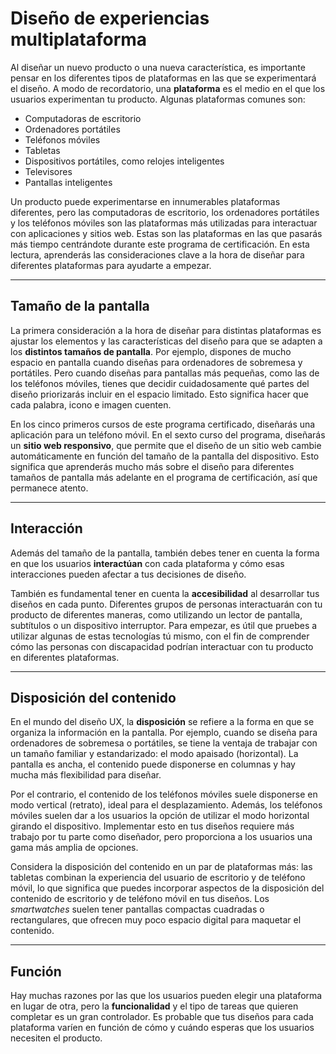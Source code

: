 # Diseño de experiencias multiplataforma

Al diseñar un nuevo producto o una nueva característica, es importante pensar en los diferentes tipos de plataformas en las que se experimentará el diseño. A modo de recordatorio, una **plataforma** es el medio en el que los usuarios experimentan tu producto. Algunas plataformas comunes son:

* Computadoras de escritorio
* Ordenadores portátiles
* Teléfonos móviles
* Tabletas
* Dispositivos portátiles, como relojes inteligentes
* Televisores
* Pantallas inteligentes

Un producto puede experimentarse en innumerables plataformas diferentes, pero las computadoras de escritorio, los ordenadores portátiles y los teléfonos móviles son las plataformas más utilizadas para interactuar con aplicaciones y sitios web. Estas son las plataformas en las que pasarás más tiempo centrándote durante este programa de certificación. En esta lectura, aprenderás las consideraciones clave a la hora de diseñar para diferentes plataformas para ayudarte a empezar.

---

## Tamaño de la pantalla

La primera consideración a la hora de diseñar para distintas plataformas es ajustar los elementos y las características del diseño para que se adapten a los **distintos tamaños de pantalla**. Por ejemplo, dispones de mucho espacio en pantalla cuando diseñas para ordenadores de sobremesa y portátiles. Pero cuando diseñas para pantallas más pequeñas, como las de los teléfonos móviles, tienes que decidir cuidadosamente qué partes del diseño priorizarás incluir en el espacio limitado. Esto significa hacer que cada palabra, icono e imagen cuenten.

En los cinco primeros cursos de este programa certificado, diseñarás una aplicación para un teléfono móvil. En el sexto curso del programa, diseñarás un **sitio web responsivo**, que permite que el diseño de un sitio web cambie automáticamente en función del tamaño de la pantalla del dispositivo. Esto significa que aprenderás mucho más sobre el diseño para diferentes tamaños de pantalla más adelante en el programa de certificación, así que permanece atento.

---

## Interacción

Además del tamaño de la pantalla, también debes tener en cuenta la forma en que los usuarios **interactúan** con cada plataforma y cómo esas interacciones pueden afectar a tus decisiones de diseño.

También es fundamental tener en cuenta la **accesibilidad** al desarrollar tus diseños en cada punto. Diferentes grupos de personas interactuarán con tu producto de diferentes maneras, como utilizando un lector de pantalla, subtítulos o un dispositivo interruptor. Para empezar, es útil que pruebes a utilizar algunas de estas tecnologías tú mismo, con el fin de comprender cómo las personas con discapacidad podrían interactuar con tu producto en diferentes plataformas.

---

## Disposición del contenido

En el mundo del diseño UX, la **disposición** se refiere a la forma en que se organiza la información en la pantalla. Por ejemplo, cuando se diseña para ordenadores de sobremesa o portátiles, se tiene la ventaja de trabajar con un tamaño familiar y estandarizado: el modo apaisado (horizontal). La pantalla es ancha, el contenido puede disponerse en columnas y hay mucha más flexibilidad para diseñar.

Por el contrario, el contenido de los teléfonos móviles suele disponerse en modo vertical (retrato), ideal para el desplazamiento. Además, los teléfonos móviles suelen dar a los usuarios la opción de utilizar el modo horizontal girando el dispositivo. Implementar esto en tus diseños requiere más trabajo por tu parte como diseñador, pero proporciona a los usuarios una gama más amplia de opciones.

Considera la disposición del contenido en un par de plataformas más: las tabletas combinan la experiencia del usuario de escritorio y de teléfono móvil, lo que significa que puedes incorporar aspectos de la disposición del contenido de escritorio y de teléfono móvil en tus diseños. Los *smartwatches* suelen tener pantallas compactas cuadradas o rectangulares, que ofrecen muy poco espacio digital para maquetar el contenido.

---

## Función

Hay muchas razones por las que los usuarios pueden elegir una plataforma en lugar de otra, pero la **funcionalidad** y el tipo de tareas que quieren completar es un gran controlador. Es probable que tus diseños para cada plataforma varíen en función de cómo y cuándo esperas que los usuarios necesiten el producto.

